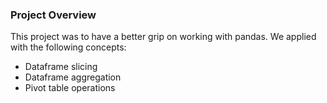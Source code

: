 ### Project Overview

 This project was to have a better grip on working with pandas. We applied with the following concepts:
- Dataframe slicing
- Dataframe aggregation
- Pivot table operations


